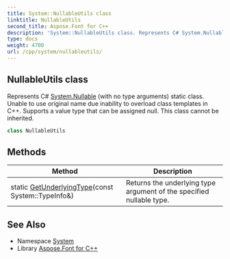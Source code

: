 ```yaml
---
title: System::NullableUtils class
linktitle: NullableUtils
second_title: Aspose.Font for C++
description: 'System::NullableUtils class. Represents C# System.Nullable (with no type arguments) static class. Unable to use original name due inability to overload class templates in C++. Supports a value type that can be assigned null. This class cannot be inherited in C++.'
type: docs
weight: 4700
url: /cpp/system/nullableutils/
---
```

## NullableUtils class


Represents C# [System.Nullable](../nullable/) (with no type arguments) static class. Unable to use original name due inability to overload class templates in C++. Supports a value type that can be assigned null. This class cannot be inherited.

```cpp
class NullableUtils
```

## Methods

| Method | Description |
| --- | --- |
| static [GetUnderlyingType](./getunderlyingtype/)(const System::TypeInfo\&) | Returns the underlying type argument of the specified nullable type. |
## See Also

* Namespace [System](../)
* Library [Aspose.Font for C++](../../)
